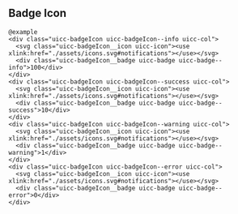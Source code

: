 ## Badge Icon

    @example
    <div class="uicc-badgeIcon uicc-badgeIcon--info uicc-col">
      <svg class="uicc-badgeIcon__icon uicc-icon"><use xlink:href="./assets/icons.svg#notifications"></use></svg>
      <div class="uicc-badgeIcon__badge uicc-badge uicc-badge--info">100</div>
    </div>
    <div class="uicc-badgeIcon uicc-badgeIcon--success uicc-col">
      <svg class="uicc-badgeIcon__icon uicc-icon"><use xlink:href="./assets/icons.svg#notifications"></use></svg>
      <div class="uicc-badgeIcon__badge uicc-badge uicc-badge--success">10</div>
    </div>
    <div class="uicc-badgeIcon uicc-badgeIcon--warning uicc-col">
      <svg class="uicc-badgeIcon__icon uicc-icon"><use xlink:href="./assets/icons.svg#notifications"></use></svg>
      <div class="uicc-badgeIcon__badge uicc-badge uicc-badge--warning">1</div>
    </div>
    <div class="uicc-badgeIcon uicc-badgeIcon--error uicc-col">
      <svg class="uicc-badgeIcon__icon uicc-icon"><use xlink:href="./assets/icons.svg#notifications"></use></svg>
      <div class="uicc-badgeIcon__badge uicc-badge uicc-badge--error">0</div>
    </div>
